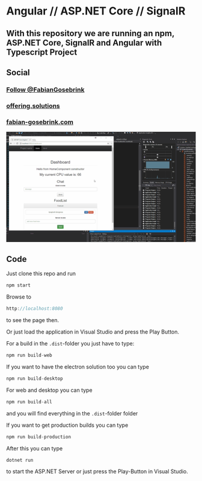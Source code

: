 # Angular // ASP.NET Core // SignalR

## With this repository we are running an npm, ASP.NET Core, SignalR and Angular with Typescript Project

## Social

### <a href="https://twitter.com/FabianGosebrink" target="_blank">Follow @FabianGosebrink</a>

### [offering.solutions](https://offering.solutions "blogLink")
### [fabian-gosebrink.com](http://fabian-gosebrink.com "homepage")


![signalr](.github/signalr.gif "signalr")

## Code

Just clone this repo and run 

```javascript 
npm start
```

Browse to
```javascript 
http://localhost:8080
```

to see the page then. 

Or just load the application in Visual Studio and press the Play Button.

For a build in the `.dist`-folder you just have to type:

```javascript 
npm run build-web
```

If you want to have the electron solution too you can type 

```javascript 
npm run build-desktop
```

For web and desktop you can type
```javascript 
npm run build-all
```

and you will find everything in the `.dist`-folder folder


If you want to get production builds you can type

```javascript
npm run build-production
```

After this you can type 

```csharp
dotnet run
```

to start the ASP.NET Server or just press the Play-Button in Visual Studio.
